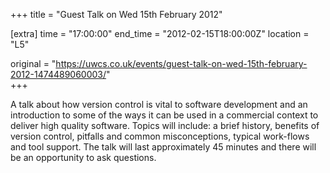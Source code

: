 +++
title = "Guest Talk on Wed 15th February 2012"

[extra]
time = "17:00:00"
end_time = "2012-02-15T18:00:00Z"
location = "L5"

original = "https://uwcs.co.uk/events/guest-talk-on-wed-15th-february-2012-1474489060003/"    
+++

A talk about how version control is vital to software development and an introduction to some of the ways it can be used in a commercial context to deliver high quality software. Topics will include: a brief history, benefits of version control, pitfalls and common misconceptions, typical work-flows and tool support. The talk will last approximately 45 minutes and there will be an opportunity to ask questions.

